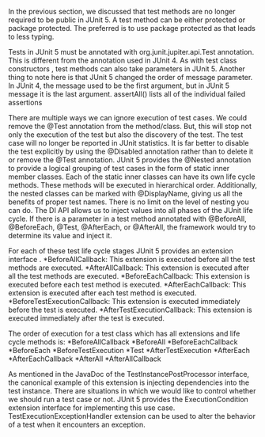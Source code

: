 In the previous section, we discussed that test methods are no longer required to be public in JUnit 5. A test method can be either protected or package protected. The preferred is to use package protected as that leads to less typing.

Tests in JUnit 5 must be annotated with org.junit.jupiter.api.Test annotation. This is different from the annotation used in JUnit 4.
As with test class constructors , test methods can also take parameters in JUnit 5.
Another thing to note here is that JUnit 5 changed the order of message parameter. In JUnit 4, the message used to be the first argument, but in JUnit 5 message it is the last argument. 
assertAll() lists all of the individual failed assertions

There are multiple ways we can ignore execution of test cases. We could remove the @Test annotation from the method/class. But, this will stop not only the execution of the test but also the discovery of the test. The test case will no longer be reported in JUnit statistics. It is far better to disable the test explicitly by using the @Disabled annotation rather than to delete it or remove the @Test annotation.
JUnit 5 provides the @Nested annotation to provide a logical grouping of test cases in the form of static inner member classes. Each of the static inner classes can have its own life cycle methods. These methods will be executed in hierarchical order. Additionally, the nested classes can be marked with @DisplayName, giving us all the benefits of proper test names. There is no limit on the level of nesting you can do.
The DI API allows us to inject values into all phases of the JUnit life cycle. If there is a parameter in a test method annotated with @BeforeAll, @BeforeEach, @Test, @AfterEach, or @AfterAll, the framework would try to determine its value and inject it.

For each of these test life cycle stages JUnit 5 provides an extension interface .
*BeforeAllCallback: This extension is executed before all the test methods are executed.
*AfterAllCallback: This extension is executed after all the test methods are executed.
*BeforeEachCallback: This extension is executed before each test method is executed.
*AfterEachCallback: This extension is executed after each test method is executed.
*BeforeTestExecutionCallback: This extension is executed immediately before the test is executed.
*AfterTestExecutionCallback: This extension is executed immediately after the test is executed.

The order of execution for a test class which has all extensions and life cycle methods is:
*BeforeAllCallback
*BeforeAll
*BeforeEachCallback
*BeforeEach
*BeforeTestExecution
*Test
*AfterTestExecution
*AfterEach
*AfterEachCallback
*AfterAll
*AfterAllCallback 

As mentioned in the JavaDoc of the TestInstancePostProcessor interface, the canonical example of this extension is injecting dependencies into the test instance.
There are situations in which we would like to control whether we should run a test case or not. JUnit 5 provides the ExecutionCondition extension interface for implementing this use case.
TestExecutionExceptionHandler extension can be used to alter the behavior of a test when it encounters an exception.

